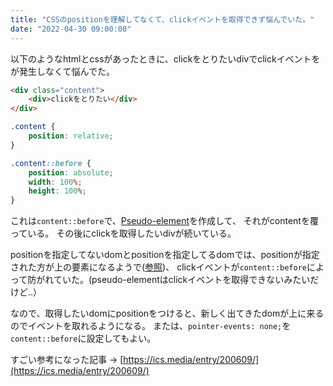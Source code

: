```yaml
---
title: "CSSのpositionを理解してなくて、clickイベントを取得できず悩んでいた。"
date: "2022-04-30 09:00:00"
---
```


以下のようなhtmlとcssがあったときに、clickをとりたいdivでclickイベントをが発生しなくて悩んでた。

```html
<div class="content">
    <div>clickをとりたい</div>
</div>
```

```css
.content {
    position: relative;
}

.content::before {
    position: absolute;
    width: 100%;
    height: 100%;
}
```

これは`content::before`で、[Pseudo-element](https://developer.mozilla.org/en-US/docs/Web/CSS/Pseudo-elements)を作成して、 それがcontentを覆っている。
その後にclickを取得したいdivが続いている。

positionを指定してないdomとpositionを指定してるdomでは、positionが指定された方が上の要素になるようで([参照](https://developer.mozilla.org/en-US/docs/web/css/css_positioning/understanding_z_index/stacking_without_z-index))、
clickイベントが`content::before`によって防がれていた。(pseudo-elementはclickイベントを取得できないみたいだけど..）

なので、取得したいdomにpositionをつけると、新しく出てきたdomが上に来るのでイベントを取れるようになる。
または、`pointer-events: none;`を`content::before`に設定してもよい。


すごい参考になった記事 -> [https://ics.media/entry/200609/](https://ics.media/entry/200609/)

